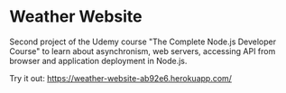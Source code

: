 # Weather Website
Second project of the Udemy course "The Complete Node.js Developer Course" to learn about asynchronism, web servers, accessing API from browser and application deployment in Node.js.

Try it out: https://weather-website-ab92e6.herokuapp.com/
